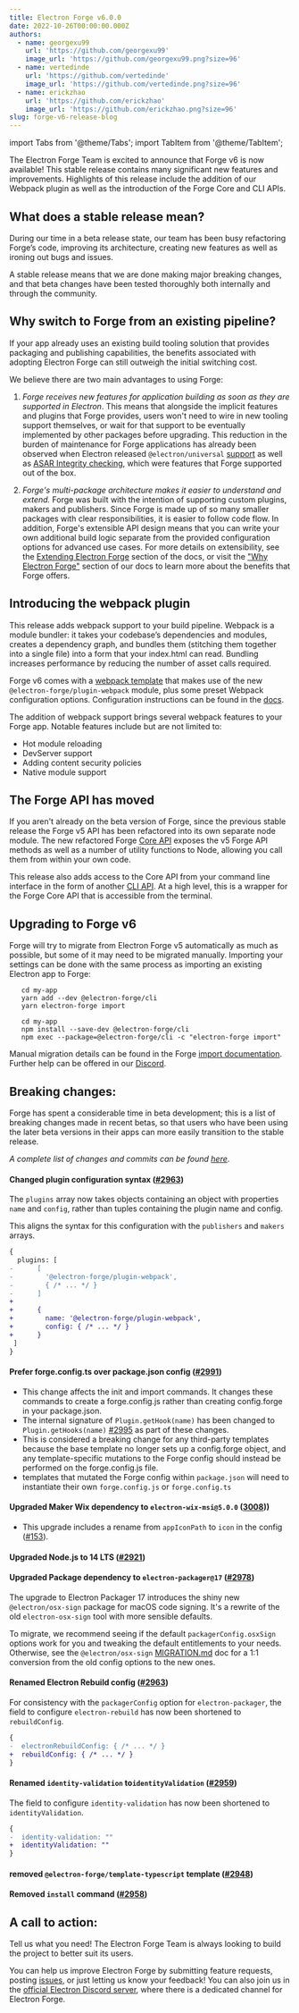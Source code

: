 ```yaml
---
title: Electron Forge v6.0.0
date: 2022-10-26T00:00:00.000Z
authors:
  - name: georgexu99
    url: 'https://github.com/georgexu99'
    image_url: 'https://github.com/georgexu99.png?size=96'
  - name: vertedinde
    url: 'https://github.com/vertedinde'
    image_url: 'https://github.com/vertedinde.png?size=96'
  - name: erickzhao
    url: 'https://github.com/erickzhao'
    image_url: 'https://github.com/erickzhao.png?size=96'
slug: forge-v6-release-blog
---
```


import Tabs from '@theme/Tabs';
import TabItem from '@theme/TabItem';

The Electron Forge Team is excited to announce that Forge v6 is now available! This stable release contains many significant new features and improvements. Highlights of this release include the addition of our Webpack plugin as well as the introduction of the Forge Core and CLI APIs.

## What does a stable release mean?

During our time in a beta release state, our team has been busy refactoring Forge’s code, improving its architecture, creating new features as well as ironing out bugs and issues.

A stable release means that we are done making major breaking changes, and that beta changes have been tested thoroughly both internally and through the community.

## Why switch to Forge from an existing pipeline?

If your app already uses an existing build tooling solution that provides packaging and publishing capabilities, the benefits associated with adopting Electron Forge can still outweigh the initial switching cost.

We believe there are two main advantages to using Forge:

1. *Forge receives new features for application building as soon as they are supported in Electron*. This means that alongside the implicit features and plugins that Forge provides, users won't need to wire in new tooling support themselves, or wait for that support to be eventually implemented by other packages before upgrading. This reduction in the burden of maintenance for Forge applications has already been observed when Electron released `@electron/universal` [support](https://github.com/electron/universal) as well as [ASAR Integrity checking](https://www.electronjs.org/docs/latest/tutorial/asar-integrity), which were features that Forge supported out of the box.

2. *Forge's multi-package architecture makes it easier to understand and extend.* Forge was built with the intention of supporting custom plugins, makers and publishers. Since Forge is made up of so many smaller packages with clear responsibilities, it is easier to follow code flow. In addition, Forge's extensible API design means that you can write your own additional build logic separate from the provided configuration options for advanced use cases. For more details on extensibility, see the [Extending Electron Forge] section of the docs, or visit the ["Why Electron Forge"](https://www.electronforge.io/core-concepts/why-electron-forge) section of our docs to learn more about the benefits that Forge offers.

## Introducing the webpack plugin

This release adds webpack support to your build pipeline. Webpack is a module bundler: it takes your codebase’s dependencies and modules, creates a dependency graph, and bundles them (stitching them together into a single file) into a form that your index.html can read. Bundling increases performance by reducing the number of asset calls required.

Forge v6 comes with a [webpack template] that makes use of the new `@electron-forge/plugin-webpack` module, plus some preset Webpack configuration options. Configuration instructions can be found in the [docs](https://www.electronforge.io/config/plugins/webpack).

The addition of webpack support brings several webpack features to your Forge app. Notable features include but are not limited to:
- Hot module reloading
- DevServer support
- Adding content security policies
- Native module support

## The Forge API has moved

If you aren't already on the beta version of Forge, since the previous stable release the Forge v5 API has been refactored into its own separate node module. The new refactored Forge [Core API] exposes the v5 Forge API methods as well as a number of utility functions to Node, allowing you call them from within your own code.

This release also adds access to the Core API from your command line interface in the form of another [CLI API]. At a high level, this is a wrapper for the Forge Core API that is accessible from the terminal.

## Upgrading to Forge v6

Forge will try to migrate from Electron Forge v5 automatically as much as possible, but some of it may need to be migrated manually. Importing your settings can be done with the same process as importing an existing Electron app to Forge:

<Tabs>
  <TabItem value="Yarn" label="Yarn" default>

```
   cd my-app
   yarn add --dev @electron-forge/cli
   yarn electron-forge import
```

  </TabItem>
  <TabItem value="NPM" label="NPM">

```
   cd my-app
   npm install --save-dev @electron-forge/cli
   npm exec --package=@electron-forge/cli -c "electron-forge import"
```

  </TabItem>
</Tabs>

Manual migration details can be found in the Forge [import documentation]. Further help can be offered in our [Discord](https://discord.gg/f4cH9BzaDw).

## Breaking changes:

Forge has spent a considerable time in beta development; this is a list of breaking changes made in recent betas, so that users who have been using the later beta versions in their apps can more easily transition to the stable release.

_A complete list of changes and commits can be found [here](https://github.com/electron-userland/electron-forge/blob/main/CHANGELOG.md)_.

#### Changed plugin configuration syntax ([#2963](https://github.com/electron-userland/electron-forge/pull/2963))

The `plugins` array now takes objects containing an object with properties `name` and `config`, rather than tuples containing the plugin name and config.

This aligns the syntax for this configuration with the `publishers` and `makers` arrays.

```diff
{
  plugins: [
-      [
-        '@electron-forge/plugin-webpack',
-        { /* ... */ }
-      ]
+
+      {
+        name: '@electron-forge/plugin-webpack',
+        config: { /* ... */ }
+      }
 ]
}
```

#### Prefer forge.config.ts over package.json config ([#2991](https://github.com/electron-userland/electron-forge/commit/777197e5))

  - This change affects the init and import commands. It changes these commands to create a forge.config.js rather than creating config.forge in your package.json.
  - The internal signature of `Plugin.getHook(name)` has been changed to `Plugin.getHooks(name)` [#2995](https://github.com/electron/forge/pull/2995) as part of these changes.
  - This is considered a breaking change for any third-party templates because the base template no longer sets up a config.forge object, and any template-specific mutations to the Forge config should instead be performed on the forge.config.js file.
  - templates that mutated the Forge config within `package.json` will need to instantiate their own `forge.config.js` or `forge.config.ts`

#### Upgraded Maker Wix dependency to `electron-wix-msi@5.0.0` ([3008](https://github.com/electron/forge/pull/3008)))
  - This upgrade includes a rename from `appIconPath` to `icon` in the config ([#153](https://github.com/electron-userland/electron-wix-msi/pull/153)).

#### Upgraded Node.js to 14 LTS ([#2921](https://github.com/electron/forge/pull/2921))

#### Upgraded Package dependency to `electron-packager@17` ([#2978](https://github.com/electron-userland/electron-forge/pull/2978))

The upgrade to Electron Packager 17 introduces the shiny new `@electron/osx-sign` package for macOS code signing. It's a rewrite of the old `electron-osx-sign` tool with more sensible defaults.

To migrate, we recommend seeing if the default `packagerConfig.osxSign` options work for you and tweaking the default entitlements to your needs. Otherwise, see the `@electron/osx-sign` [MIGRATION.md](https://github.com/electron/osx-sign/blob/main/MIGRATION.md) doc for a 1:1 conversion from the old config options to the new ones.

#### Renamed Electron Rebuild config ([#2963](https://github.com/electron-userland/electron-forge/pull/2963))

For consistency with the `packagerConfig` option for `electron-packager`, the field to configure `electron-rebuild` has now been shortened to `rebuildConfig`.

```diff
{
-  electronRebuildConfig: { /* ... */ }
+  rebuildConfig: { /* ... */ }
}
```

#### Renamed `identity-validation` to`identityValidation` ([#2959](https://github.com/electron-userland/electron-forge/pull/2959))

The field to configure `identity-validation` has now been shortened to `identityValidation`.

```diff
{
-  identity-validation: ""
+  identityValidation: ""
}
```

#### removed `@electron-forge/template-typescript` template ([#2948](https://github.com/electron-userland/electron-forge/commit/fc9421d513300b98c987af41ae71cb5d7e696fd1))

#### Removed `install` command ([#2958](https://github.com/electron-userland/electron-forge/commit/6b215b0c1d91c998bb2ab953b502e87868527ed9))

## A call to action:

Tell us what you need! The Electron Forge Team is always looking to build the project to better suit its users.
 
You can help us improve Electron Forge by submitting feature requests, posting [issues](https://github.com/electron/forge/issues), or just letting us know your feedback! You can also join us in the [official Electron Discord server](https://discord.com/invite/electronjs), where there is a dedicated channel for Electron Forge.

<!-- links -->

[Core API]: https://www.npmjs.com/package/@electron-forge/core
[CLI API]: https://www.npmjs.com/package/@electron-forge/cli
[import documentation]: https://www.electronforge.io/import-existing-project
[webpack template]: https://www.electronforge.io/templates/webpack-template]
[Extending Electron Forge]: https://www.electronforge.io/advanced/extending-electron-forge
